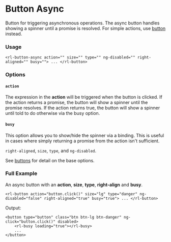 # Button Async
Button for triggering asynchronous operations. The async button handles showing a spinner until a promise is resolved. For simple actions, use [button](/source/components/button/button.md) instead.

### Usage
```
<rl-button-async action="" size="" type="" ng-disabled="" right-aligned="" busy=""> ... </rl-button>
```
### Options

#### `action`

The expression in the **action** will be triggered when the button is clicked. If the action returns a promise, the button will show a spinner until the promise resolves. If the action returns true, the button will show a spinner until told to do otherwise via the busy option.

#### `busy`

This option allows you to show/hide the spinner via a binding. This is useful in cases where simply returning a promise from the action isn't sufficient.

`right-aligned`, `size`, `type`, and `ng-disabled`.

See [buttons](./buttons.md) for detail on the base options.

### Full Example
An async button with an **action**, **size**, **type**, **right-align** and **busy**.
```
<rl-button action="button.click()" size="lg" type="danger" ng-disabled="false" right-aligned="true" busy="true"> ... </rl-button>
```
Output:
```
<button type="button" class="btn btn-lg btn-danger" ng-click="button.click()" disabled>
	<rl-busy loading="true"></rl-busy>
	...
</button>
```
